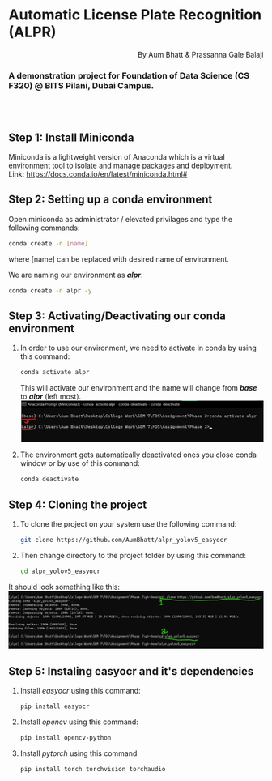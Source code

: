 # Automatic License Plate Recognition (ALPR)
 <p align="right">By Aum Bhatt & Prassanna Gale Balaji </p>

### A demonstration project for **Foundation of Data Science (CS F320)** @ BITS Pilani, Dubai Campus.
<br>
<br>

## Step 1: Install Miniconda
Miniconda is a lightweight version of Anaconda which is a virtual environment tool to isolate and manage packages and deployment.<br>
Link: https://docs.conda.io/en/latest/miniconda.html#

## Step 2: Setting up a conda environment
Open miniconda as administrator / elevated privilages and type the following commands:
```bash
conda create -n [name]
```
where [name] can be replaced with desired name of environment.

We are naming our environment as ***alpr***.<br>
```bash
conda create -n alpr -y
```

## Step 3: Activating/Deactivating our conda environment

1. In order to use our environment, we need to activate in conda by using this command:
   ```bash
   conda activate alpr
   ```
   This will activate our environment and the name will change from ***base*** to ***alpr*** (left most).
   <img src="./instructions/conda_act.jpg"/>

2. The environment gets automatically deactivated ones you close conda window or by use of this command:
   ```bash
   conda deactivate
   ```

## Step 4: Cloning the project
1. To clone the project on your system use the following command:
   ```bash
   git clone https://github.com/AumBhatt/alpr_yolov5_easyocr
   ```
2. Then change directory to the project folder by using this command:
   ```bash
   cd alpr_yolov5_easyocr
   ```
It should look something like this:
<img src="./instructions/clone.jpg" />

## Step 5: Instaling easyocr and it's dependencies
1. Install *easyocr* using this command:
   ```bash
   pip install easyocr
   ```
2. Install *opencv* using this command:
   ```bash
   pip install opencv-python
   ```
3. Install *pytorch* using this command
   ```bash
   pip install torch torchvision torchaudio
   ```